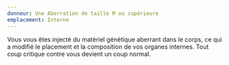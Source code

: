 ```yaml
---
donneur: Une Aberration de taille M ou supérieure
emplacement: Interne
---
```

Vous vous êtes injecté du matériel génétique aberrant dans le corps, ce qui a modifié le placement et la composition de vos organes internes. Tout coup critique contre vous devient un coup normal.